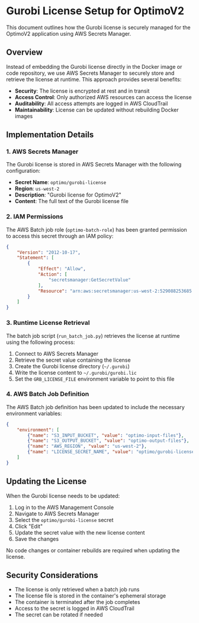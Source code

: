 # Gurobi License Setup for OptimoV2

This document outlines how the Gurobi license is securely managed for the OptimoV2 application using AWS Secrets Manager.

## Overview

Instead of embedding the Gurobi license directly in the Docker image or code repository, we use AWS Secrets Manager to securely store and retrieve the license at runtime. This approach provides several benefits:

- **Security**: The license is encrypted at rest and in transit
- **Access Control**: Only authorized AWS resources can access the license
- **Auditability**: All access attempts are logged in AWS CloudTrail
- **Maintainability**: License can be updated without rebuilding Docker images

## Implementation Details

### 1. AWS Secrets Manager

The Gurobi license is stored in AWS Secrets Manager with the following configuration:

- **Secret Name**: `optimo/gurobi-license`
- **Region**: `us-west-2`
- **Description**: "Gurobi license for OptimoV2"
- **Content**: The full text of the Gurobi license file

### 2. IAM Permissions

The AWS Batch job role (`optimo-batch-role`) has been granted permission to access this secret through an IAM policy:

```json
{
    "Version": "2012-10-17",
    "Statement": [
        {
            "Effect": "Allow",
            "Action": [
                "secretsmanager:GetSecretValue"
            ],
            "Resource": "arn:aws:secretsmanager:us-west-2:529088253685:secret:optimo/gurobi-license-*"
        }
    ]
}
```

### 3. Runtime License Retrieval

The batch job script (`run_batch_job.py`) retrieves the license at runtime using the following process:

1. Connect to AWS Secrets Manager
2. Retrieve the secret value containing the license
3. Create the Gurobi license directory (`~/.gurobi`)
4. Write the license content to `~/.gurobi/gurobi.lic`
5. Set the `GRB_LICENSE_FILE` environment variable to point to this file

### 4. AWS Batch Job Definition

The AWS Batch job definition has been updated to include the necessary environment variables:

```json
{
    "environment": [
        {"name": "S3_INPUT_BUCKET", "value": "optimo-input-files"},
        {"name": "S3_OUTPUT_BUCKET", "value": "optimo-output-files"},
        {"name": "AWS_REGION", "value": "us-west-2"},
        {"name": "LICENSE_SECRET_NAME", "value": "optimo/gurobi-license"}
    ]
}
```

## Updating the License

When the Gurobi license needs to be updated:

1. Log in to the AWS Management Console
2. Navigate to AWS Secrets Manager
3. Select the `optimo/gurobi-license` secret
4. Click "Edit"
5. Update the secret value with the new license content
6. Save the changes

No code changes or container rebuilds are required when updating the license.

## Security Considerations

- The license is only retrieved when a batch job runs
- The license file is stored in the container's ephemeral storage
- The container is terminated after the job completes
- Access to the secret is logged in AWS CloudTrail
- The secret can be rotated if needed
